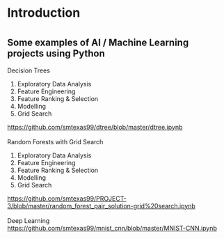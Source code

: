 # Introduction

#
## Some examples of AI / Machine Learning projects using Python

Decision Trees
1. Exploratory Data Analysis
2. Feature Engineering
3. Feature Ranking & Selection
4. Modelling
5. Grid Search

https://github.com/smtexas99/dtree/blob/master/dtree.ipynb
<br><br>
Random Forests with Grid Search

1. Exploratory Data Analysis
2. Feature Engineering
3. Feature Ranking & Selection
4. Modelling
5. Grid Search

https://github.com/smtexas99/PROJECT-3/blob/master/random_forest_pair_solution-grid%20search.ipynb
<br><br>
Deep Learning
<br>
https://github.com/smtexas99/mnist_cnn/blob/master/MNIST-CNN.ipynb

